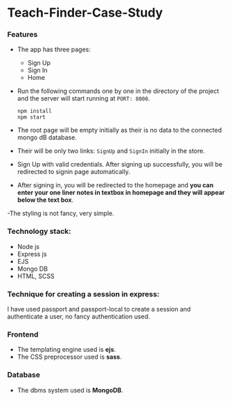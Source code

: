 # Teach-Finder-Case-Study

### Features

- The app has three pages:

  - Sign Up
  - Sign In
  - Home

- Run the following commands one by one in the directory of the project and the server will start running at `PORT: 8000`.

  ```
  npm install
  npm start
  ```

- The root page will be empty initially as their is no data to the connected mongo dB database. 

- Their will be only two links: `SignUp` and `SignIn` initially in the store.  

- Sign Up with valid credentials. After signing up successfully, you will be redirected to signin page automatically.

- After signing in, you will be redirected to the homepage and **you can enter your one liner notes in textbox in homepage and they will appear below the text box**.

-The styling is not fancy, very simple.

### Technology stack:

- Node js
- Express js
- EJS
- Mongo DB
- HTML, SCSS

### Technique for creating a session in express:

I have used passport and passport-local to create a session and authenticate a user, no fancy authentication used.

### Frontend

- The templating engine used is **ejs**.
- The CSS preprocessor used is **sass**.

### Database

- The dbms system used is **MongoDB**.




